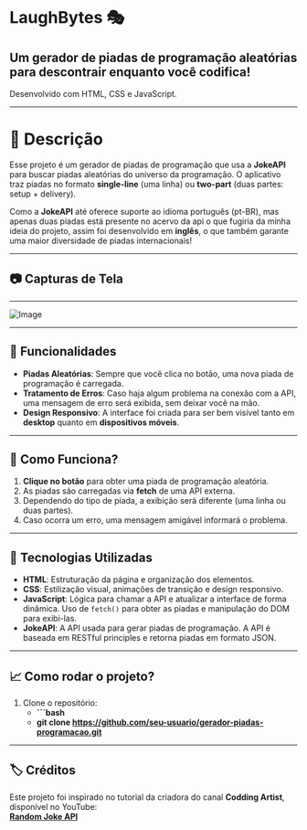 # **LaughBytes** 🎭


## **Um gerador de piadas de programação aleatórias para descontrair enquanto você codifica!**  
Desenvolvido com HTML, CSS e JavaScript.

--- 

# 📝 **Descrição**

Esse projeto é um gerador de piadas de programação que usa a **JokeAPI** para buscar piadas aleatórias do universo da programação. O aplicativo traz piadas no formato **single-line** (uma linha) ou **two-part** (duas partes: setup + delivery).

Como a **JokeAPI** até oferece suporte ao idioma português (pt-BR), mas apenas duas piadas está presente no acervo da api o que fugiria da minha ideia do projeto, assim foi desenvolvido em **inglês**, o que também garante uma maior diversidade de piadas internacionais!

---

## 📷 Capturas de Tela

---

![Image](https://github.com/user-attachments/assets/1b4e7aaa-3cfd-4653-b036-8d16fccf6311)

---

## 🔧 **Funcionalidades** 

- **Piadas Aleatórias**: Sempre que você clica no botão, uma nova piada de programação é carregada.
- **Tratamento de Erros**: Caso haja algum problema na conexão com a API, uma mensagem de erro será exibida, sem deixar você na mão.
- **Design Responsivo**: A interface foi criada para ser bem visível tanto em **desktop** quanto em **dispositivos móveis**.

---
  
## 🔄 **Como Funciona?**

1. **Clique no botão** para obter uma piada de programação aleatória.
2. As piadas são carregadas via **fetch** de uma API externa.
3. Dependendo do tipo de piada, a exibição será diferente (uma linha ou duas partes).
4. Caso ocorra um erro, uma mensagem amigável informará o problema.

---

## 🚀 **Tecnologias Utilizadas**

- **HTML**: Estruturação da página e organização dos elementos.
- **CSS**: Estilização visual, animações de transição e design responsivo.
- **JavaScript**: Lógica para chamar a API e atualizar a interface de forma dinâmica. Uso de `fetch()` para obter as piadas e manipulação do DOM para exibi-las.
- **JokeAPI**: A API usada para gerar piadas de programação. A API é baseada em RESTful principles e retorna piadas em formato JSON.

---

## 📈 **Como rodar o projeto?**

1. Clone o repositório:
   - **```bash**
   - **git clone https://github.com/seu-usuario/gerador-piadas-programacao.git**

---

## 🏷️ **Créditos**

Este projeto foi inspirado no tutorial da criadora do canal **Codding Artist**, disponível no YouTube:  
[**Random Joke API**](https://www.youtube.com/watch?v=xHuaEKCldhE&list=PLNCevxogE3fiLT6bEObGeVfHVLnttptKv)
